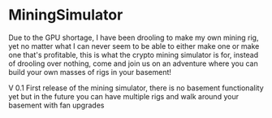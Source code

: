 # MiningSimulator
Due to the GPU shortage, I have been drooling to make my own mining rig, yet no matter what I can never seem to be able to either make one or make one that's profitable, this is what the crypto mining simulator is for, instead of drooling over nothing, come and join us on an adventure where you can build your own masses of rigs in your basement!

V 0.1
First release of the mining simulator, there is no basement functionality yet but in the future you can have multiple rigs and walk around your basement with fan upgrades
